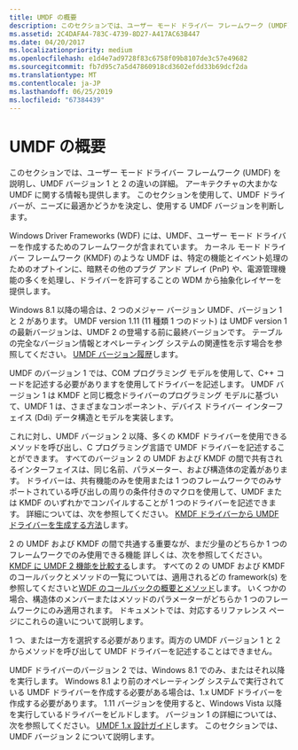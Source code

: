 ```yaml
---
title: UMDF の概要
description: このセクションでは、ユーザー モード ドライバー フレームワーク (UMDF) を説明し、UMDF バージョン 1 と 2 の違いの詳細。
ms.assetid: 2C4DAFA4-783C-4739-8D27-A417AC63B447
ms.date: 04/20/2017
ms.localizationpriority: medium
ms.openlocfilehash: e1d4e7ad9728f83c6758f09b8107de3c57e49682
ms.sourcegitcommit: fb7d95c7a5d47860918cd3602efdd33b69dcf2da
ms.translationtype: MT
ms.contentlocale: ja-JP
ms.lasthandoff: 06/25/2019
ms.locfileid: "67384439"
---
```

# <a name="getting-started-with-umdf"></a>UMDF の概要


このセクションでは、ユーザー モード ドライバー フレームワーク (UMDF) を説明し、UMDF バージョン 1 と 2 の違いの詳細。 アーキテクチャの大まかな UMDF に関する情報も提供します。 このセクションを使用して、UMDF ドライバーが、ニーズに最適かどうかを決定し、使用する UMDF バージョンを判断します。

Windows Driver Frameworks (WDF) には、UMDF、ユーザー モード ドライバーを作成するためのフレームワークが含まれています。 カーネル モード ドライバー フレームワーク (KMDF) のような UMDF は、特定の機能とイベント処理のためのオプトインに、暗黙その他のプラグ アンド プレイ (PnP) や、電源管理機能の多くを処理し、ドライバーを許可することの WDM から抽象化レイヤーを提供します。

Windows 8.1 以降の場合は、2 つのメジャー バージョン UMDF、バージョン 1 と 2 があります。 UMDF version 1.11 (11 種類 1 つのドット) は UMDF version 1 の最新バージョンは、UMDF 2 の登場する前に最終バージョンです。 テーブルの完全なバージョン情報とオペレーティング システムの関連性を示す場合を参照してください。 [UMDF バージョン履歴](umdf-version-history.md)します。

UMDF のバージョン 1 では、COM プログラミング モデルを使用して、C++ コードを記述する必要がありますを使用してドライバーを記述します。 UMDF バージョン 1 は KMDF と同じ概念ドライバーのプログラミング モデルに基づいて、UMDF 1 は、さまざまなコンポーネント、デバイス ドライバー インターフェイス (Ddi) データ構造とモデルを実装します。

これに対し、UMDF バージョン 2 以降、多くの KMDF ドライバーを使用できるメソッドを呼び出し、C プログラミング言語で UMDF ドライバーを記述することができます。 すべてのバージョン 2 の UMDF および KMDF の間で共有されるインターフェイスは、同じ名前、パラメーター、および構造体の定義があります。 ドライバーは、共有機能のみを使用または 1 つのフレームワークでのみサポートされている呼び出しの周りの条件付きのマクロを使用して、UMDF または KMDF のいずれかでコンパイルすることが 1 つのドライバーを記述できます。 詳細については、次を参照してください。 [KMDF ドライバーから UMDF ドライバーを生成する方法](how-to-generate-a-umdf-driver-from-a-kmdf-driver.md)します。

2 の UMDF および KMDF の間で共通する重要なが、まだ少量のどちらか 1 つのフレームワークでのみ使用できる機能 詳しくは、次を参照してください。 [KMDF に UMDF 2 機能を比較する](comparing-umdf-2-0-functionality-to-kmdf.md)します。 すべての 2 の UMDF および KMDF のコールバックとメソッドの一覧については、適用されるどの framework(s) を参照してくださいと[WDF のコールバックの概要とメソッド](https://docs.microsoft.com/windows-hardware/drivers/ddi/content/_wdf/)します。 いくつかの場合、構造体のメンバーまたはメソッドのパラメーターがどちらか 1 つのフレームワークにのみ適用されます。 ドキュメントでは、対応するリファレンス ページにこれらの違いについて説明します。

1 つ、または一方を選択する必要があります。両方の UMDF バージョン 1 と 2 からメソッドを呼び出して UMDF ドライバーを記述することはできません。

UMDF ドライバーのバージョン 2 では、Windows 8.1 でのみ、またはそれ以降を実行します。 Windows 8.1 より前のオペレーティング システムで実行されている UMDF ドライバーを作成する必要がある場合は、1.x UMDF ドライバーを作成する必要があります。 1\.11 バージョンを使用すると、Windows Vista 以降を実行しているドライバーをビルドします。 バージョン 1 の詳細については、次を参照してください。 [UMDF 1.x 設計ガイド](user-mode-driver-framework-design-guide.md)します。 このセクションでは、UMDF バージョン 2 について説明します。



 

 
